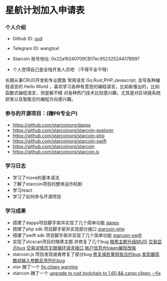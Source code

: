 

# 星航计划加入申请表


### 个人介绍

* Github ID: [uvd](https://github.com/uvd)

* Telegram ID: wangtxxl

* Starcoin 账号地址: 0x22a19240709CB17ec9523252AA17B997

* 个人觉得自己是全栈开发人员吧 （不得不全干呀）

长期从事CRUD开发和专业摸鱼
常用语言 Go,Rust,PHP,Javascript,
会写各种编程语言的 Hello World ，喜欢学习各种有意思的编程语言，比如新推出的，比如函数式编程语言，但是都不精
对各种热门技术比较感兴趣，尤其是对区块链系统研发以及智能合约编程方向感兴趣。


### 参与的开源项目：(蹭PR专业户)

* https://github.com/starcoinorg/dapps
* https://github.com/starcoinorg/starcoin-explorer
* https://github.com/starcoinorg/starcoin-php
* https://github.com/starcoinorg/starcoin-swift
* https://github.com/starcoinorg/starcoin
* https://github.com/starcoinorg/starcoin.js


### 学习日志

* 学习了move的基本语法
* 了解了starcoin项目的整体运作机制
* 学习react
* 学习了如何参与开源项目

### 学习成果

* 搭建了dapps项目脚手架并实现了几个简单功能 [dapps](https://github.com/starcoinorg/dapps)
* 搭建了php sdk 项目脚手架并实现部分接口 [starcoin-php](https://github.com/starcoinorg/starcoin-php)
* 搭建了swift sdk 项目脚手架并实现了几个简单功能 [starcoin-swift](https://github.com/starcoinorg/starcoin-swift)
* 实现了stcscan项目的暗黑主题 并修复了几个bug [暗黑主题升级MUI5](https://github.com/starcoinorg/starcoin-explorer/pull/138)
   [交易显示bug](https://github.com/starcoinorg/starcoin-explorer/pull/139) 
   [交易详情页无限循环请求接口](https://github.com/starcoinorg/starcoin-explorer/pull/149)
   [账户信息也token展现改版](https://github.com/starcoinorg/starcoin-explorer/pull/152)
* starcoin.js 项目发现或者修复了部分bug  [修复掉批量转账合约bug](https://github.com/starcoinorg/starcoin.js/pull/47)
  [发现展现数组输入参数反序列化bug](https://github.com/starcoinorg/starcoin.js/issues/52)
* xtor 蹭了一个  [fix clippy warning](https://github.com/starcoinorg/xtor/pull/6)
* starcoin 蹭了一个  [upgrade to rust toolchain to 1.60 && cargo clippy --fix](https://github.com/starcoinorg/starcoin/pull/3335)


